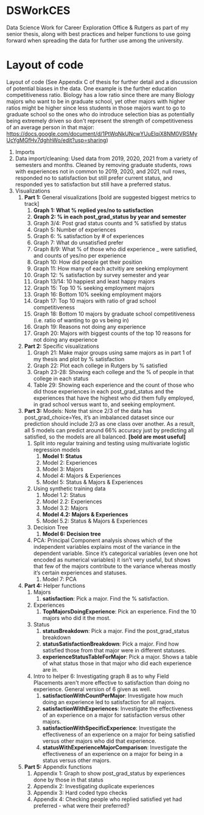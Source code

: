 # DSWorkCES
Data Science Work for Career Exploration Office &amp; Rutgers as part of my senior thesis, along with best practices and helper functions to use going forward when spreading the data for further use among the university.

# Layout of code

Layout of code (See Appendix C of thesis for further detail and a discussion of potential biases in the data. One example is the further education competitiveness ratio. Biology has a low ratio since there are many Biology majors who want to be in graduate school, yet other majors with higher ratios might be higher since less students in those majors want to go to graduate school so the ones who do introduce selection bias as potentially being extremely driven so don't represent the strength of competitiveness of an average person in that major: https://docs.google.com/document/d/1PtWqNkUNcwYUuElqiX8NM0VRSMyUcYgMGfHv7dghhWo/edit?usp=sharing)

1. Imports
2. Data import/cleaning: Used data from 2019, 2020, 2021 from a variety of semesters and months. Cleaned by removing graduate students, rows with experiences not in common to 2019, 2020, and 2021, null rows, responded no to satisfaction but still prefer current status, and responded yes to satisfaction but still have a preferred status.
3. Visualizations
    1. **Part 1:** General visualizations [bold are suggested biggest metrics to track]
        1. **Graph 1: What % replied yes/no to satisfaction**
        2. **Graph 2: % in each post_grad_status by year and semester**
        3. Graph 3/4: Post grad status counts and % satisfied by status
        4. Graph 5: Number of experiences
        5. Graph 6: % satisfaction by # of experiences
        6. Graph 7: What do unsatisfied prefer
        7. Graph 8/9: What % of those who did experience _ were satisfied, and counts of yes/no per experience
        8. Graph 10: How did people get their position
        9. Graph 11: How many of each actvitiy are seeking employment
        10. Graph 12: % satisfaction by survey semester and year
        11. Graph 13/14: 10 happiest and least happy majors
        12. Graph 15: Top 10 % seeking employment majors
        13. Graph 16: Bottom 10% seeking employment majors
        14. Graph 17: Top 10 majors with ratio of grad school competitiveness
        15. Graph 18: Bottom 10 majors by graduate school competitiveness (i.e. ratio of wanting to go vs being in)
        16. Graph 19: Reasons not doing any experience
        17. Graph 20: Majors with biggest counts of the top 10 reasons for not doing any experience
    2. **Part 2:** Specific visualizations
        1. Graph 21: Make major groups using same majors as in part 1 of my thesis and plot by % satisfaction
        2. Graph 22: Plot each college in Rutgers by % satisfied
        3. Graph 23-28: Showing each college and the % of people in that college in each status
        4. Table 29: Showing each experience and the count of those who did those experiences in each post_grad_status and the experiences that have the highest who did them fully employed, in grad school versus want to, and seeking employment.
    3. **Part 3:** Models: Note that since 2/3 of the data has post_grad_choice=Yes, it’s an imbalanced dataset since our prediction should include 2/3 as one class over another. As a result, all 5 models can predict around 66% accuracy just by predicting all satisfied, so the models are all balanced. ********************************************[bold are most useful]********************************************
        1. Split into regular training and testing using multivariate logistic regression models
            1. **Model 1: Status**
            2. Model 2: Experiences
            3. Model 3: Majors
            4. Model 4: Majors & Experiences
            5. Model 5: Status & Majors & Experiences
        2. Using synthetic training data
            1. Model 1.2: Status
            2. Model 2.2: Experiences
            3. Model 3.2: Majors
            4. **Model 4.2: Majors & Experiences**
            5. Model 5.2: Status & Majors & Experiences
        3. Decision Tree
            1. **Model 6: Decision tree**
        4. PCA: Principal Component analysis shows which of the independent variables explains most of the variance in the dependent variable. Since it’s categorical variables (even one hot encoded as numerical variables) it isn’t very useful, but shows that few of the majors contribute to the variance whereas mostly it’s certain experiences and statuses.
            1. Model 7: PCA
    4. ****************Part 4:**************** Helper functions
        1. Majors
            1. **satisfaction**: Pick a major. Find the % satisfaction.
        2. Experiences
            1. **TopMajorsDoingExperience**: Pick an experience. Find the 10 majors who did it the most.
        3. Status
            1. **statusBreakdown**: Pick a major. Find the post_grad_status breakdown
            2. **statusSatisfactionBreakdown**: Pick a major. Find how satisfied those from that major were in different statuses.
            3. **experienceStatusTableForMajor**: Pick a major. Shows a table of what status those in that major who did each experience are in.
        5. Intro to helper 6: Investigating graph 8 as to why Field Placements aren't more effective to satisfaction than doing no experience. General version of 6 given as well.
            1. **satisfactionWithCountPerMajor**: Investigate how much doing an experience led to satisfaction for all majors.
            2. **satisfactionWithExperiences**: Investigate the effectiveness of an experience on a major for satisfaction versus other majors.
            3. **satisfactionWithSpecificExperience**: Investigate the effectiveness of an experience on a major for being satisfied versus other majors who did that experience.
            4. **statusWithExperienceMajorComparison**: Investigate the effectiveness of an experience on a major for being in a status versus other majors.
    5. ****************Part 5:**************** Appendix functions
        1. Appendix 1: Graph to show post_grad_status by experiences done by those in that status
        2. Appendix 2: Investigating duplicate experiences
        3. Appendix 3: Hard coded typo checks
        4. Appendix 4: Checking people who replied satisfied yet had preferred - what were their preferred?
